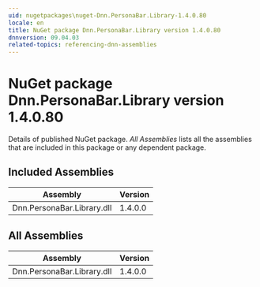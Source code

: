 ```yaml
---
uid: nugetpackages\nuget-Dnn.PersonaBar.Library-1.4.0.80
locale: en
title: NuGet package Dnn.PersonaBar.Library version 1.4.0.80
dnnversion: 09.04.03
related-topics: referencing-dnn-assemblies
---
```


# NuGet package Dnn.PersonaBar.Library version 1.4.0.80
Details of published NuGet package.
*All Assemblies* lists all the assemblies that are included in this package or any dependent package.

## Included Assemblies

|Assembly|Version|
|---|---|
|Dnn.PersonaBar.Library.dll|1.4.0.0|

## All Assemblies

|Assembly|Version|
|---|---|
|Dnn.PersonaBar.Library.dll|1.4.0.0|


